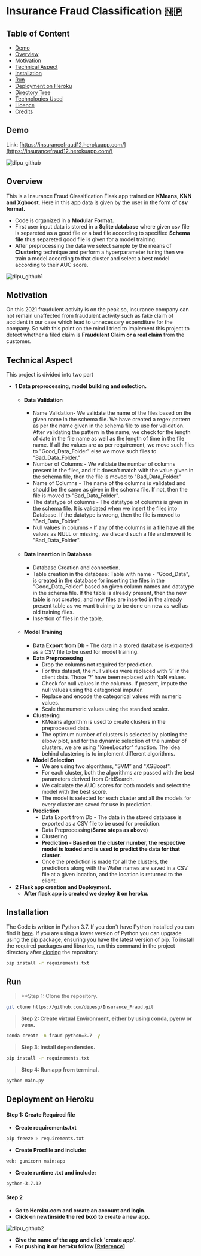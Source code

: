 # Insurance Fraud Classification :nepal:

## Table of Content
  * [Demo](#demo)
  * [Overview](#overview)
  * [Motivation](#motivation)
  * [Technical Aspect](#technical-aspect)
  * [Installation](#installation)
  * [Run](#run)
  * [Deployment on Heroku](#deployment-on-heroku)
  * [Directory Tree](#directory-tree)
  * [Technologies Used](#technologies-used)
  * [Licence](#license)
  * [Credits](#credits)


## Demo 
Link: [https://insurancefraud12.herokuapp.com/](https://insurancefraud12.herokuapp.com/)

![dipu_github](https://user-images.githubusercontent.com/75604769/156878603-bcac8197-62dd-4b8e-b0f2-c147bc64a987.png)

## Overview
This is a Insurance Fraud Classification Flask app trained on **KMeans, KNN and Xgboost**. Here in this app data is given by the user in the form of **csv format.** 
- Code is organized in a **Modular Format.**
- First user input data is stored in a **Sqlite database** where given csv file is separeted as a good file or a bad file according to specified **Schema file** thus separeted good file is given for a model training. 
- After preprocessing the data we select sample by the means of **Clustering** technique and perform a  hyperparameter tuning then we train a model according to that cluster and select a best model according to their AUC score.


![dipu_github1](https://user-images.githubusercontent.com/75604769/156880590-5f640a12-a1df-4fc6-86bc-f844bdf66c00.png)


## Motivation
On this 2021 fraudulent activity is on the peak so, insurance company can not remain unaffected from fraudulent activity such as fake claim of accident in our case which lead to unnecessary expenditure for the company. So with this point on the mind I tried to implement this project to detect whether a filed claim is **Fraudulent Claim or a real claim** from the customer.

## Technical Aspect
This project is divided into two part
- **1 Data preprocessing, model building and selection.**
   - #### Data Validation
      - Name Validation- We validate the name of the files based on the given name in the schema file. We have created a regex pattern as per the name given in the schema file to use for validation. After validating the pattern in the name, we check for the length of date in the file name as well as the length of time in the file name. If all the values are as per requirement, we move such files to "Good_Data_Folder" else we move such files to "Bad_Data_Folder."
      - Number of Columns - We validate the number of columns present in the files, and if it doesn't match with the value given in the schema file, then the file is moved to "Bad_Data_Folder."
      - Name of Columns - The name of the columns is validated and should be the same as given in the schema file. If not, then the file is moved to "Bad_Data_Folder".
      -  The datatype of columns - The datatype of columns is given in the schema file. It is validated when we insert the files into Database. If the datatype is wrong, then the file is moved to "Bad_Data_Folder".
      -  Null values in columns - If any of the columns in a file have all the values as NULL or missing, we discard such a file and move it to "Bad_Data_Folder".

   - #### Data Insertion in Database
       - Database Creation and connection.
       - Table creation in the database: Table with name - "Good_Data", is created in the database for inserting the files in the "Good_Data_Folder" based on given column names and datatype in the schema file. If the table is already present, then the new table is not created, and new files are inserted in the already present table as we want training to be done on new as well as old training files.     
       - Insertion of files in the table.

   - #### Model Training
       - **Data Export from Db** - The data in a stored database is exported as a CSV file to be used for model training.
       - **Data Preprocessing**
          - Drop the columns not required for prediction.
          - For this dataset, the null values were replaced with ‘?’ in the client data. Those ‘?’ have been replaced with NaN values.
          - Check for null values in the columns. If present, impute the null values using the categorical imputer.
          - Replace and encode the categorical values with numeric values.
          - Scale the numeric values using the standard scaler.
       - **Clustering**
          - KMeans algorithm is used to create clusters in the preprocessed data.
          - The optimum number of clusters is selected by plotting the elbow plot, and for the dynamic selection of the number of clusters, we are using "KneeLocator" function. The idea behind clustering is to implement different algorithms.
       - **Model Selection**
          - We are using two algorithms, “SVM” and "XGBoost".
          - For each cluster, both the algorithms are passed with the best parameters derived from GridSearch.
          - We calculate the AUC scores for both models and select the model with the best score.
          - The model is selected for each cluster and all the models for every cluster are saved for use in prediction.
       - **Prediction**
          - Data Export from Db - The data in the stored database is exported as a CSV file to be used for prediction.
          - Data Preprocessing(**Same steps as above**)
          - Clustering
          - **Prediction - Based on the cluster number, the respective model is loaded and is used to predict the data for that cluster.**
          - Once the prediction is made for all the clusters, the predictions along with the Wafer names are saved in a CSV file at a given location, and the location is returned to the client.
- **2 Flask app creation and Deployment.**
  - **After flask app is created we deploy it on heroku.**

## Installation
The Code is written in Python 3.7. If you don't have Python installed you can find it [here](https://www.python.org/downloads/). If you are using a lower version of Python you can upgrade using the pip package, ensuring you have the latest version of pip. To install the required packages and libraries, run this command in the project directory after [cloning](https://www.howtogeek.com/451360/how-to-clone-a-github-repository/) the repository:
```bash
pip install -r requirements.txt
```
   
## Run
> **Step 1: Clone the repository.
```bash
git clone https://github.com/dipesg/Insurance_Fraud.git
```
> **Step 2: Create virtual Environment, either by using conda, pyenv or venv.**
```bash
conda create -n fraud python=3.7 -y
```
> **Step 3: Install dependensies.**
```bash
pip install -r requirements.txt
```
>**Step 4: Run app from terminal.**
```bash
python main.py
```

## Deployment on Heroku
#### **Step 1: Create Required file**
- **Create requirements.txt**
```bash
pip freeze > requirements.txt
```
- **Create Procfile and include:**
```bash
web: gunicorn main:app
```
- **Create runtime .txt and include:**
```bash
python-3.7.12
```

#### **Step 2**
- **Go to Heroku.com and create an account and login.**
- **Click on new(inside the red box) to create a new app.**

![dipu_github2](https://user-images.githubusercontent.com/75604769/156884168-cebe9ce5-591c-4ea6-a9c6-e378f8c1f0c7.png)

- **Give the name of the app and click 'create app'.**
- **For pushing it on heroku follow [[Reference](https://devcenter.heroku.com/articles/config-vars)]**



